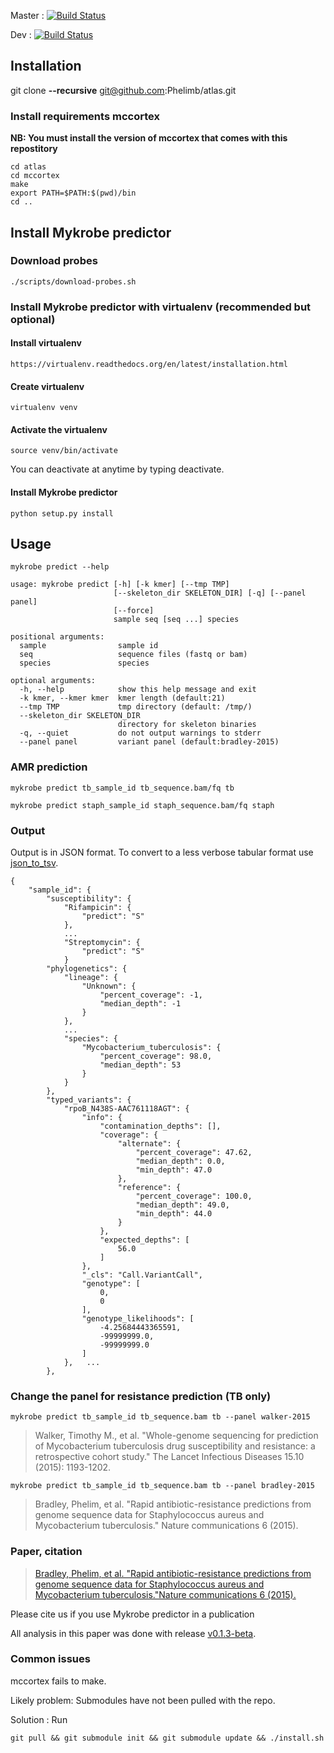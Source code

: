 Master : [![Build Status](https://travis-ci.com/Phelimb/atlas.svg?token=zS56Z2pmznVQKhUTxqcq&branch=master)](https://travis-ci.com/Phelimb/atlas)

Dev : [![Build Status](https://travis-ci.com/Phelimb/atlas.svg?token=zS56Z2pmznVQKhUTxqcq&branch=dev)](https://travis-ci.com/Phelimb/atlas)

## Installation

git clone **--recursive** git@github.com:Phelimb/atlas.git

### Install requirements mccortex
**NB: You must install the version of mccortex that comes with this repostitory**


	cd atlas
	cd mccortex
	make	
	export PATH=$PATH:$(pwd)/bin
	cd ..


## Install Mykrobe predictor

### Download probes

	./scripts/download-probes.sh
	
### Install Mykrobe predictor with virtualenv (recommended but optional)

#### Install virtualenv

	https://virtualenv.readthedocs.org/en/latest/installation.html

#### Create virtualenv 

	virtualenv venv

#### Activate the virtualenv

	source venv/bin/activate

You can deactivate at anytime by typing deactivate. 


#### Install Mykrobe predictor


	python setup.py install


## Usage

	mykrobe predict --help

	usage: mykrobe predict [-h] [-k kmer] [--tmp TMP]
	                       [--skeleton_dir SKELETON_DIR] [-q] [--panel panel]
	                       [--force]
	                       sample seq [seq ...] species

	positional arguments:
	  sample                sample id
	  seq                   sequence files (fastq or bam)
	  species               species

	optional arguments:
	  -h, --help            show this help message and exit
	  -k kmer, --kmer kmer  kmer length (default:21)
	  --tmp TMP             tmp directory (default: /tmp/)
	  --skeleton_dir SKELETON_DIR
	                        directory for skeleton binaries
	  -q, --quiet           do not output warnings to stderr
	  --panel panel         variant panel (default:bradley-2015)	

### AMR prediction

	mykrobe predict tb_sample_id tb_sequence.bam/fq tb

	mykrobe predict staph_sample_id staph_sequence.bam/fq staph

### Output

Output is in JSON format. To convert to a less verbose tabular format use [json_to_tsv](scripts/json_to_tsv.py).

	{
	    "sample_id": {
	        "susceptibility": {
	            "Rifampicin": {
	                "predict": "S"
	            },
	            ...
	            "Streptomycin": {
	                "predict": "S"
	            }
	        "phylogenetics": {
	            "lineage": {
	                "Unknown": {
	                    "percent_coverage": -1,
	                    "median_depth": -1
	                }
	            },
				...
	            "species": {
	                "Mycobacterium_tuberculosis": {
	                    "percent_coverage": 98.0,
	                    "median_depth": 53
	                }
	            }
	        },  
	        "typed_variants": {
	            "rpoB_N438S-AAC761118AGT": {
	                "info": {
	                    "contamination_depths": [],
	                    "coverage": {
	                        "alternate": {
	                            "percent_coverage": 47.62,
	                            "median_depth": 0.0,
	                            "min_depth": 47.0
	                        },
	                        "reference": {
	                            "percent_coverage": 100.0,
	                            "median_depth": 49.0,
	                            "min_depth": 44.0
	                        }
	                    },
	                    "expected_depths": [
	                        56.0
	                    ]
	                },
	                "_cls": "Call.VariantCall",
	                "genotype": [
	                    0,
	                    0
	                ],
	                "genotype_likelihoods": [
	                    -4.25684443365591,
	                    -99999999.0,
	                    -99999999.0
	                ]
	            },   ...               
	        },			

### Change the panel for resistance prediction (TB only)
	
	mykrobe predict tb_sample_id tb_sequence.bam tb --panel walker-2015

> Walker, Timothy M., et al. "Whole-genome sequencing for prediction of Mycobacterium tuberculosis drug susceptibility and resistance: a retrospective cohort study." The Lancet Infectious Diseases 15.10 (2015): 1193-1202.

	mykrobe predict tb_sample_id tb_sequence.bam tb --panel bradley-2015

> Bradley, Phelim, et al. "Rapid antibiotic-resistance predictions from genome sequence data for Staphylococcus aureus and Mycobacterium tuberculosis." Nature communications 6 (2015).

### Paper, citation 

> [Bradley, Phelim, et al. "Rapid antibiotic-resistance predictions from genome sequence data for Staphylococcus aureus and Mycobacterium tuberculosis."Nature communications 6 (2015).](http://www.nature.com/ncomms/2015/151221/ncomms10063/full/ncomms10063.html)

Please cite us if you use Mykrobe predictor in a publication

All analysis in this paper was done with release [v0.1.3-beta](https://github.com/iqbal-lab/Mykrobe-predictor/releases/tag/v0.1.3-beta).


### Common issues

mccortex fails to make. 

Likely problem: Submodules have not been pulled with the repo. 

Solution : Run 
	
	git pull && git submodule init && git submodule update && ./install.sh

